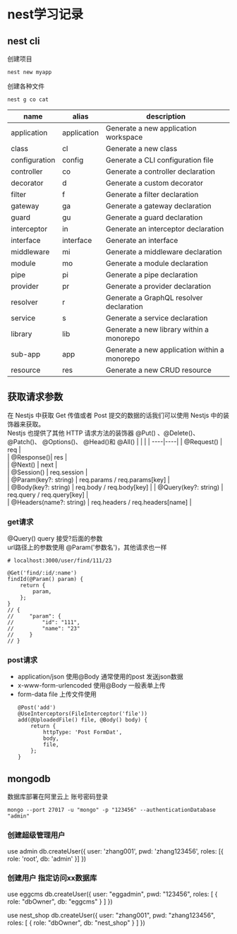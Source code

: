 # nest学习记录
## nest cli
创建项目 
```
nest new myapp
```
创建各种文件
```
nest g co cat
```

| name          | alias       | description                                  |
| ----          | ----        | ----                                         |
| application   | application | Generate a new application workspace         |
| class         | cl          | Generate a new class                         |
| configuration | config      | Generate a CLI configuration file            |
| controller    | co          | Generate a controller declaration            |
| decorator     | d           | Generate a custom decorator                  |
| filter        | f           | Generate a filter declaration                |
| gateway       | ga          | Generate a gateway declaration               |
| guard         | gu          | Generate a guard declaration                 |
| interceptor   | in          | Generate an interceptor declaration          |
| interface     | interface   | Generate an interface                        |
| middleware    | mi          | Generate a middleware declaration            |
| module        | mo          | Generate a module declaration                |
| pipe          | pi          | Generate a pipe declaration                  |
| provider      | pr          | Generate a provider declaration              |
| resolver      | r           | Generate a GraphQL resolver declaration      |
| service       | s           | Generate a service declaration               |
| library       | lib         | Generate a new library within a monorepo     |
| sub-app       | app         | Generate a new application within a monorepo |
| resource      | res         | Generate a new CRUD resource                 |

## 获取请求参数
在 Nestjs 中获取 Get 传值或者 Post 提交的数据的话我们可以使用 Nestjs 中的装饰器来获取。     
Nestjs 也提供了其他 HTTP 请求方法的装饰器 @Put() 、@Delete()、@Patch()、
@Options()、 @Head()和 @All()
| | |
| ----|----|
| @Request() | req |   
| @Response()|  res   |   
| @Next() | next |      
| @Session() | req.session |    
| @Param(key?: string) | req.params / req.params[key]  |  
| @Body(key?: string) | req.body / req.body[key]      | 
| @Query(key?: string) | req.query / req.query[key]   |   
| @Headers(name?: string) | req.headers / req.headers[name]     | 
### get请求
@Query() query 接受?后面的参数   
url路径上的参数使用 @Param('参数名')，其他请求也一样
```
# localhost:3000/user/find/111/23

@Get('find/:id/:name')
findId(@Param() param) {
    return {
        param,
    };
}
// {
//     "param": {
//         "id": "111",
//         "name": "23"
//     }
// }
```
### post请求
- application/json 使用@Body  通常使用的post 发送json数据
- x-www-form-urlencoded 使用@Body 一般表单上传
- form-data file 上传文件使用
    ```
    @Post('add')
    @UseInterceptors(FileInterceptor('file'))
    add(@UploadedFile() file, @Body() body) {
        return {
            httpType: 'Post FormDat',
            body,
            file,
        };
    }
    ```
## mongodb
数据库部署在阿里云上
账号密码登录
```
mongo --port 27017 -u "mongo" -p "123456" --authenticationDatabase "admin"

```
### 创建超级管理用户
use admin
db.createUser({
    user: 'zhang001', pwd: 'zhang123456', roles: [{ role: 'root', db: 'admin' }]
})
### 创建用户 指定访问xx数据库
use eggcms
db.createUser({
    user: "eggadmin", pwd: "123456", roles: [ { role: "dbOwner", db: "eggcms" } ]
})


use nest_shop
db.createUser({
user: "zhang001", pwd: "zhang123456", roles: [ { role: "dbOwner", db: "nest_shop" } ]
})

